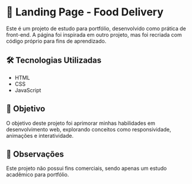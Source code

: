 <h1>🍔 Landing Page - Food Delivery</h1>

<p>Este é um projeto de estudo para portfólio, desenvolvido como prática de front-end. A página foi inspirada em outro projeto, mas foi recriada com código próprio para fins de aprendizado.</p>

<h2>🛠️ Tecnologias Utilizadas</h2>
<ul>
    <li>HTML</li>
    <li>CSS</li>
    <li>JavaScript</li>
</ul>

<h2>🎯 Objetivo</h2>
<p>O objetivo deste projeto foi aprimorar minhas habilidades em desenvolvimento web, explorando conceitos como responsividade, animações e interatividade.</p>

<h2>📌 Observações</h2>
<p>Este projeto não possui fins comerciais, sendo apenas um estudo acadêmico para portfólio.</p>


